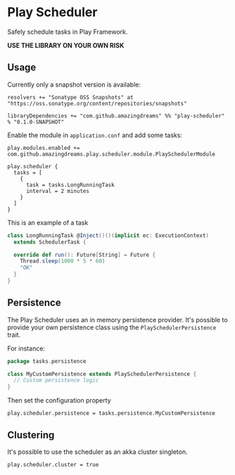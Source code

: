 # Play Scheduler

Safely schedule tasks in Play Framework.

**USE THE LIBRARY ON YOUR OWN RISK**

## Usage
Currently only a snapshot version is available:

```sbtshell
resolvers += "Sonatype OSS Snapshots" at "https://oss.sonatype.org/content/repositories/snapshots"

libraryDependencies += "com.github.amazingdreams" %% "play-scheduler" % "0.1.0-SNAPSHOT"
```

Enable the module in `application.conf` and add some tasks:

```
play.modules.enabled += com.github.amazingdreams.play.scheduler.module.PlaySchedulerModule

play.scheduler {
  tasks = [
    {
      task = tasks.LongRunningTask
      interval = 2 minutes
    }
  ]
}
```

This is an example of a task

```scala
class LongRunningTask @Inject()()(implicit ec: ExecutionContext)
  extends SchedulerTask {

  override def run(): Future[String] = Future {
    Thread.sleep(1000 * 5 * 60)
    "OK"
  }
}
```

## Persistence

The Play Scheduler uses an in memory persistence provider.
It's possible to provide your own persistence class using the `PlaySchedulerPersistence` trait.

For instance:

```scala
package tasks.persistence

class MyCustomPersistence extends PlaySchedulerPersistence {
  // Custom persistence logic
}
```

Then set the configuration property

```
play.scheduler.persistence = tasks.persistence.MyCustomPersistence
```


## Clustering

It's possible to use the scheduler as an akka cluster singleton.

```
play.scheduler.cluster = true
```
